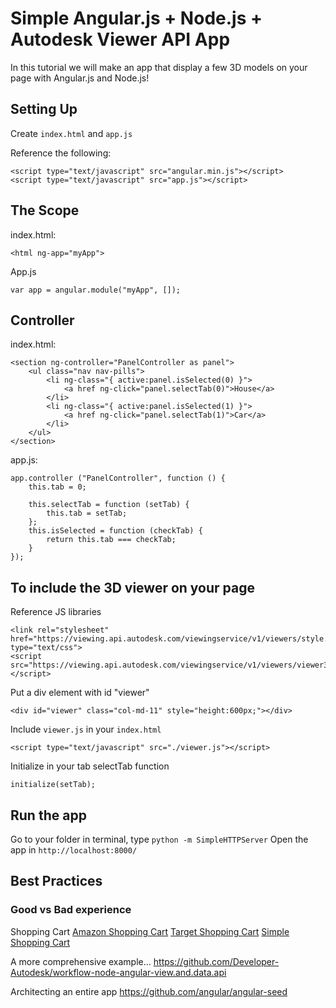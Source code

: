 # Simple Angular.js + Node.js + Autodesk Viewer API App
In this tutorial we will make an app that display a few 3D models on your page with Angular.js and Node.js!

## Setting Up
Create `index.html` and `app.js`

Reference the following:
```
<script type="text/javascript" src="angular.min.js"></script>
<script type="text/javascript" src="app.js"></script>
```

## The Scope
index.html:
```
<html ng-app="myApp">
```
App.js
```
var app = angular.module("myApp", []);
```

## Controller
index.html:
```
<section ng-controller="PanelController as panel">
	<ul class="nav nav-pills">
		<li ng-class="{ active:panel.isSelected(0) }">
			<a href ng-click="panel.selectTab(0)">House</a>
		</li>
		<li ng-class="{ active:panel.isSelected(1) }">
			<a href ng-click="panel.selectTab(1)">Car</a>
		</li>
	</ul>
</section>
```

app.js:
```
app.controller ("PanelController", function () {
	this.tab = 0;

	this.selectTab = function (setTab) {
		this.tab = setTab;
	};
	this.isSelected = function (checkTab) {
		return this.tab === checkTab;
	}
});
```

## To include the 3D viewer on your page
Reference JS libraries
```
<link rel="stylesheet" href="https://viewing.api.autodesk.com/viewingservice/v1/viewers/style.css" type="text/css">
<script src="https://viewing.api.autodesk.com/viewingservice/v1/viewers/viewer3D.min.js"></script>
```

Put a div element with id "viewer"
```
<div id="viewer" class="col-md-11" style="height:600px;"></div>
```

Include `viewer.js` in your `index.html`
```
<script type="text/javascript" src="./viewer.js"></script>
```

Initialize in your tab selectTab function
```
initialize(setTab);
```

## Run the app
Go to your folder in terminal, type `python -m SimpleHTTPServer`
Open the app in `http://localhost:8000/`

## Best Practices

### Good vs Bad experience
Shopping Cart
[Amazon Shopping Cart](http://www.amazon.com/gp/cart/view.html/ref=nav_flyout_viewcart?ie=UTF8&hasWorkingJavascript=1)
[Target Shopping Cart](http://www.target.com/checkout_cartview?updatePrices=1&calculationUsageId=-1&calculationUsageId=-2&calculationUsageId=-7&orderId=.&lnk=atc_overlay)
[Simple Shopping Cart](http://jsfiddle.net/slav123/75m7e/3/)

A more comprehensive example...
https://github.com/Developer-Autodesk/workflow-node-angular-view.and.data.api

Architecting an entire app
https://github.com/angular/angular-seed
